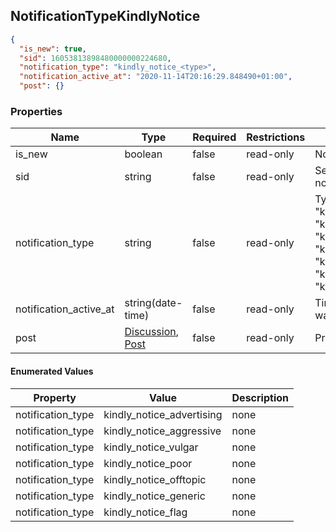 <h2 id="tocS_NotificationTypeComment">NotificationTypeKindlyNotice</h2>
<!-- backwards compatibility -->
<a id="schemanotificationtypekindlynotice"></a>
<a id="schema_NotificationTypekindlynotice"></a>
<a id="tocSnotificationtypekindlynotice"></a>
<a id="tocsnotificationtypekindlynotice"></a>

```json
{
  "is_new": true,
  "sid": 16053813898480000000224680,
  "notification_type": "kindly_notice_<type>",
  "notification_active_at": "2020-11-14T20:16:29.848490+01:00",
  "post": {}
```

### Properties

|Name|Type|Required|Restrictions|Description|
|---|---|---|---|---|
|is_new|boolean|false|read-only|Notification not yet read|
|sid|string|false|read-only|Serialization id of the notification block|
|notification_type|string|false|read-only|Types: "kindly_notice_advertising", "kindly_notice_aggressive", "kindly_notice_vulgar", "kindly_notice_poor", "kindly_notice_offtopic", "kindly_notice_generic", "kindly_notice_flag"|
|notification_active_at|string(date-time)|false|read-only|Time when the notification was generated|
|post|[Discussion](#schemadiscussion), [Post](#schemapost)|false|read-only|Primary object involved.|

#### Enumerated Values

|Property|Value|Description|
|---|---|---|
|notification_type|kindly_notice_advertising|none|
|notification_type|kindly_notice_aggressive|none|
|notification_type|kindly_notice_vulgar|none|
|notification_type|kindly_notice_poor|none|
|notification_type|kindly_notice_offtopic|none|
|notification_type|kindly_notice_generic|none|
|notification_type|kindly_notice_flag|none|
